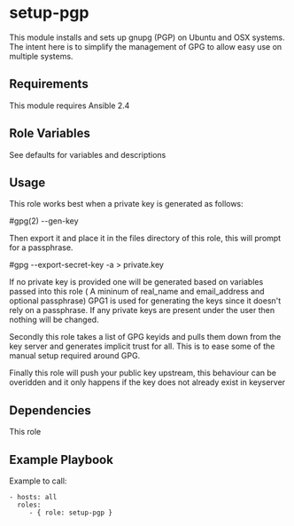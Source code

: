 setup-pgp
=========

This module installs and sets up gnupg (PGP) on Ubuntu and OSX systems. The intent here is to simplify the management of GPG to allow easy use on multiple systems.

Requirements
------------

This module requires Ansible 2.4

Role Variables
--------------

See defaults for variables and descriptions

## Usage

This role works best when a private key is generated as follows:

#gpg(2) --gen-key

Then export it and place it in the files directory of this role, this will prompt for a passphrase.

#gpg --export-secret-key -a > private.key

If no private key is provided one will be generated based on variables passed into this role ( A mininum of real_name and email_address and optional passphrase) GPG1 is used for generating the keys since it doesn't rely on a passphrase. If any private keys are present under the user then nothing will be changed.

Secondly this role takes a list of GPG keyids and pulls them down from the key server and generates implicit trust for all. This is to ease some of the manual setup required around GPG.

Finally this role will push your public key upstream, this behaviour can be overidden and it only happens if the key does not already exist in keyserver

Dependencies
------------

This role

Example Playbook
----------------

Example to call:

    - hosts: all
      roles:
         - { role: setup-pgp }
